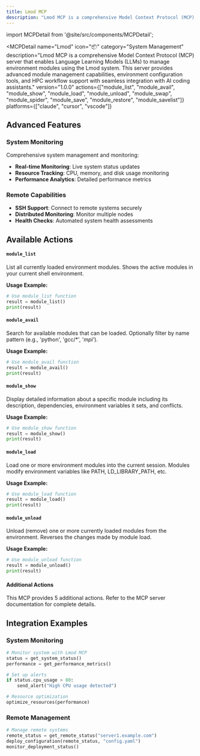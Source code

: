 ```yaml
---
title: Lmod MCP
description: "Lmod MCP is a comprehensive Model Context Protocol (MCP) server that enables Language Learning Models (LLMs) to manage environment modules using the Lmod system. This server provides advanced module management capabilities, environment configuration tools, and HPC workflow support with seamless i..."
---
```


import MCPDetail from '@site/src/components/MCPDetail';

<MCPDetail 
  name="Lmod"
  icon="📦"
  category="System Management"
  description="Lmod MCP is a comprehensive Model Context Protocol (MCP) server that enables Language Learning Models (LLMs) to manage environment modules using the Lmod system. This server provides advanced module management capabilities, environment configuration tools, and HPC workflow support with seamless integration with AI coding assistants."
  version="1.0.0"
  actions={["module_list", "module_avail", "module_show", "module_load", "module_unload", "module_swap", "module_spider", "module_save", "module_restore", "module_savelist"]}
  platforms={["claude", "cursor", "vscode"]}
>

## Advanced Features


### System Monitoring
Comprehensive system management and monitoring:
- **Real-time Monitoring**: Live system status updates
- **Resource Tracking**: CPU, memory, and disk usage monitoring
- **Performance Analytics**: Detailed performance metrics

### Remote Capabilities
- **SSH Support**: Connect to remote systems securely
- **Distributed Monitoring**: Monitor multiple nodes
- **Health Checks**: Automated system health assessments


## Available Actions


#### `module_list`
List all currently loaded environment modules. Shows the active modules in your current shell environment.

**Usage Example:**
```python
# Use module_list function
result = module_list()
print(result)
```


#### `module_avail`
Search for available modules that can be loaded. Optionally filter by name pattern (e.g., 'python', 'gcc/*', '*mpi*').

**Usage Example:**
```python
# Use module_avail function
result = module_avail()
print(result)
```


#### `module_show`
Display detailed information about a specific module including its description, dependencies, environment variables it sets, and conflicts.

**Usage Example:**
```python
# Use module_show function
result = module_show()
print(result)
```


#### `module_load`
Load one or more environment modules into the current session. Modules modify environment variables like PATH, LD_LIBRARY_PATH, etc.

**Usage Example:**
```python
# Use module_load function
result = module_load()
print(result)
```


#### `module_unload`
Unload (remove) one or more currently loaded modules from the environment. Reverses the changes made by module load.

**Usage Example:**
```python
# Use module_unload function
result = module_unload()
print(result)
```


#### Additional Actions
This MCP provides 5 additional actions. Refer to the MCP server documentation for complete details.


## Integration Examples


### System Monitoring
```python
# Monitor system with Lmod MCP
status = get_system_status()
performance = get_performance_metrics()

# Set up alerts
if status.cpu_usage > 80:
    send_alert("High CPU usage detected")

# Resource optimization
optimize_resources(performance)
```

### Remote Management
```python
# Manage remote systems
remote_status = get_remote_status("server1.example.com")
deploy_configuration(remote_status, "config.yaml")
monitor_deployment_status()
```


</MCPDetail>
